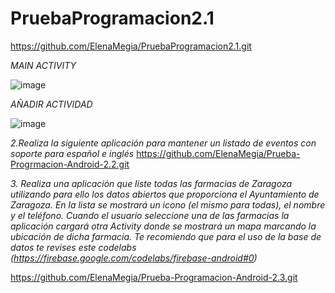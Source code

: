 # PruebaProgramacion2.1

https://github.com/ElenaMegia/PruebaProgramacion2.1.git


*MAIN ACTIVITY*



![image](https://user-images.githubusercontent.com/72968353/204764867-13940f8a-ef25-41da-a93c-6c85774a79b6.png)



*AÑADIR ACTIVIDAD*



![image](https://user-images.githubusercontent.com/72968353/204765861-86b5c1c1-c50d-4274-8dbb-1734ceeff125.png)


*2.Realiza la siguiente aplicación para mantener un listado de eventos con soporte para español e inglés*
https://github.com/ElenaMegia/Prueba-Progrmacion-Android-2.2.git



*3. Realiza una aplicación que liste todas las farmacias de Zaragoza utilizando para ello los datos abiertos que proporciona el Ayuntamiento de Zaragoza. En la lista se mostrará un icono (el mismo para todas), el nombre y el teléfono. Cuando el usuario seleccione una de las farmacias la aplicación cargará otra Activity donde se mostrará un mapa marcando la ubicación de dicha farmacia. Te recomiendo que para el uso de la base de datos te revises este codelabs (https://firebase.google.com/codelabs/firebase-android#0)*


https://github.com/ElenaMegia/Prueba-Programacion-Android-2.3.git





